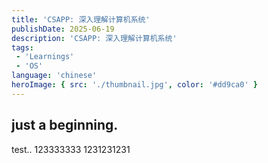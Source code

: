 ```yaml
---
title: 'CSAPP: 深入理解计算机系统'
publishDate: 2025-06-19
description: 'CSAPP: 深入理解计算机系统'
tags:
 - 'Learnings'
 - 'OS'
language: 'chinese'
heroImage: { src: './thumbnail.jpg', color: '#dd9ca0' }
---
```

## just a beginning.
test..
123333333
1231231231